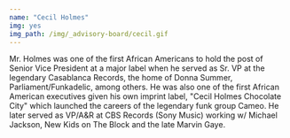 ```yaml
---
name: "Cecil Holmes"
img: yes
img_path: /img/_advisory-board/cecil.gif
---
```


Mr. Holmes was one of the first African Americans to hold the post of Senior Vice President at a major label when he served as Sr. VP at the legendary Casablanca Records, the home of Donna Summer, Parliament/Funkadelic, among others. He was also one of the first African American executives given his own imprint label, "Cecil Holmes Chocolate City" which launched the careers of the legendary funk group Cameo. He later served as VP/A&R at CBS Records (Sony Music) working w/ Michael Jackson, New Kids on The Block and the late Marvin Gaye.